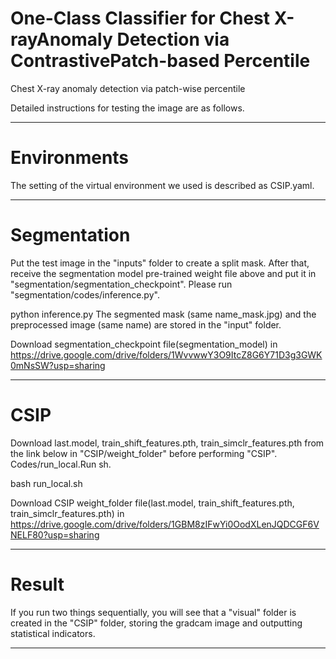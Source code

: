 
# One-Class Classifier for Chest X-rayAnomaly Detection via ContrastivePatch-based Percentile


Chest X-ray anomaly detection via patch-wise percentile



Detailed instructions for testing the image are as follows.

------
# Environments

The setting of the virtual environment we used is described as CSIP.yaml.

------
# Segmentation

Put the test image in the "inputs" folder to create a split mask. After that, receive the segmentation model pre-trained weight file above and put it in "segmentation/segmentation_checkpoint". Please run "segmentation/codes/inference.py".

python inference.py 
The segmented mask (same name_mask.jpg) and the preprocessed image (same name) are stored in the "input" folder.

Download segmentation_checkpoint file(segmentation_model) in https://drive.google.com/drive/folders/1WvvwwY3O9ItcZ8G6Y71D3g3GWK0mNsSW?usp=sharing

------
# CSIP

Download last.model, train_shift_features.pth, train_simclr_features.pth from the link below in "CSIP/weight_folder" before performing "CSIP". Codes/run_local.Run sh.

bash run_local.sh

Download CSIP weight_folder file(last.model, train_shift_features.pth, train_simclr_features.pth) in https://drive.google.com/drive/folders/1GBM8zIFwYi0OodXLenJQDCGF6VNELF80?usp=sharing

------
# Result

If you run two things sequentially, you will see that a "visual" folder is created in the "CSIP" folder, storing the gradcam image and outputting statistical indicators.

------
